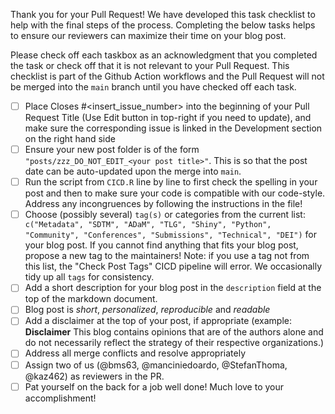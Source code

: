Thank you for your Pull Request! We have developed this task checklist to help with the final steps of the process. Completing the below tasks helps to ensure our reviewers can maximize their time on your blog post.

Please check off each taskbox as an acknowledgment that you completed the task or check off that it is not relevant to your Pull Request. This checklist is part of the Github Action workflows and the Pull Request will not be merged into the `main` branch until you have checked off each task.

- [ ] Place Closes #<insert_issue_number> into the beginning of your Pull Request Title (Use Edit button in top-right if you need to update), and make sure the corresponding issue is linked in the Development section on the right hand side
- [ ] Ensure your new post folder is of the form `"posts/zzz_DO_NOT_EDIT_<your post title>"`. This is so that the post date can be auto-updated upon the merge into `main`.
- [ ] Run the script from `CICD.R` line by line to first check the spelling in your post and then to make sure your code is compatible with our code-style. Address any incongruences by following the instructions in the file! 
- [ ] Choose (possibly several) `tag(s)` or categories from the current list: ` c("Metadata", "SDTM", "ADaM", "TLG", "Shiny", "Python", "Community", "Conferences", "Submissions", "Technical", "DEI")` for your blog post. If you cannot find anything that fits your blog post, propose a new tag to the maintainers! Note: if you use a tag not from this list, the "Check Post Tags" CICD pipeline will error. We occasionally tidy up all `tags` for consistency.
- [ ] Add a short description for your blog post in the `description` field at the top of the markdown document.
- [ ] Blog post is *short*, *personalized*, *reproducible* and *readable*
- [ ] Add a disclaimer at the top of your post, if appropriate (example: **Disclaimer** 
This blog contains opinions that are of the authors alone and do not necessarily reflect the strategy of their respective organizations.)
- [ ] Address all merge conflicts and resolve appropriately
- [ ] Assign two of us (@bms63, @manciniedoardo, @StefanThoma, @kaz462) as reviewers in the PR.
- [ ] Pat yourself on the back for a job well done! Much love to your accomplishment!
